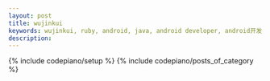 ```yaml
---
layout: post
title: wujinkui
keywords: wujinkui, ruby, android, java, android developer, android开发, android技术分享, ios
description: 
---
```

{% include codepiano/setup %}
{% include codepiano/posts_of_category %}